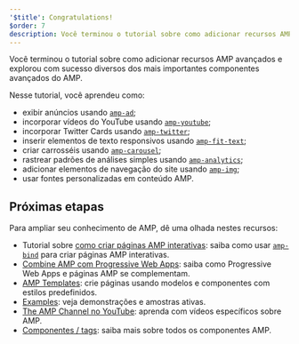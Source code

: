 ```yaml
---
'$title': Congratulations!
$order: 7
description: Você terminou o tutorial sobre como adicionar recursos AMP avançados e explorou com sucesso diversos dos mais importantes componentes avançados do AMP!
---
```


Você terminou o tutorial sobre como adicionar recursos AMP avançados e explorou com sucesso diversos dos mais importantes componentes avançados do AMP.

Nesse tutorial, você aprendeu como:

- exibir anúncios usando [`amp-ad`](../../../../documentation/components/reference/amp-ad.md);
- incorporar vídeos do YouTube usando [`amp-youtube`](../../../../documentation/components/reference/amp-youtube.md);
- incorporar Twitter Cards usando [`amp-twitter`](../../../../documentation/components/reference/amp-twitter.md);
- inserir elementos de texto responsivos usando [`amp-fit-text`](../../../../documentation/components/reference/amp-fit-text.md);
- criar carrosséis usando [`amp-carousel`](../../../../documentation/components/reference/amp-carousel.md);
- rastrear padrões de análises simples usando [`amp-analytics`](../../../../documentation/components/reference/amp-analytics.md);
- adicionar elementos de navegação do site usando [`amp-img`](../../../../documentation/components/reference/amp-img.md);
- usar fontes personalizadas em conteúdo AMP.

## Próximas etapas

Para ampliar seu conhecimento de AMP, dê uma olhada nestes recursos:

- Tutorial sobre [como criar páginas AMP interativas](../../../../documentation/guides-and-tutorials/develop/interactivity/index.md): saiba como usar [`amp-bind`](../../../../documentation/components/reference/amp-bind.md) para criar páginas AMP interativas.
- [Combine AMP com Progressive Web Apps](../../../../documentation/guides-and-tutorials/integrate/amp-in-pwa.md): saiba como Progressive Web Apps e páginas AMP se complementam.
- [AMP Templates](../../../../documentation/templates/index.html): crie páginas usando modelos e componentes com estilos predefinidos.
- [Examples](../../../../documentation/examples/index.html): veja demonstrações e amostras ativas.
- [The AMP Channel no YouTube](https://www.youtube.com/channel/UCXPBsjgKKG2HqsKBhWA4uQw): aprenda com vídeos específicos sobre AMP.
- [Componentes / tags](../../../../documentation/components/index.html): saiba mais sobre todos os componentes AMP.
